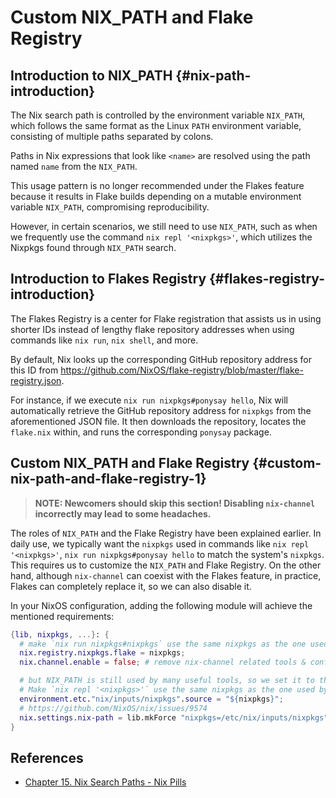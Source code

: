 # Custom NIX_PATH and Flake Registry 

## Introduction to NIX_PATH {#nix-path-introduction}

The Nix search path is controlled by the environment variable `NIX_PATH`, which follows the same format as the Linux `PATH` environment variable, consisting of multiple paths separated by colons.

Paths in Nix expressions that look like `<name>` are resolved using the path named `name` from the `NIX_PATH`.

This usage pattern is no longer recommended under the Flakes feature because it results in Flake builds depending on a mutable environment variable `NIX_PATH`, compromising reproducibility.

However, in certain scenarios, we still need to use `NIX_PATH`, such as when we frequently use the command `nix repl '<nixpkgs>'`, which utilizes the Nixpkgs found through `NIX_PATH` search.

## Introduction to Flakes Registry {#flakes-registry-introduction}

The Flakes Registry is a center for Flake registration that assists us in using shorter IDs instead of lengthy flake repository addresses when using commands like `nix run`, `nix shell`, and more.

By default, Nix looks up the corresponding GitHub repository address for this ID from <https://github.com/NixOS/flake-registry/blob/master/flake-registry.json>.

For instance, if we execute `nix run nixpkgs#ponysay hello`, Nix will automatically retrieve the GitHub repository address for `nixpkgs` from the aforementioned JSON file. It then downloads the repository, locates the `flake.nix` within, and runs the corresponding `ponysay` package.

## Custom NIX_PATH and Flake Registry {#custom-nix-path-and-flake-registry-1}

> **NOTE: Newcomers should skip this section! Disabling `nix-channel` incorrectly may lead to some headaches.**

The roles of `NIX_PATH` and the Flake Registry have been explained earlier.
In daily use, we typically want the `nixpkgs` used in commands like `nix repl '<nixpkgs>'`, `nix run nixpkgs#ponysay hello` to match the system's `nixpkgs`. This requires us to customize the `NIX_PATH` and Flake Registry.
On the other hand, although `nix-channel` can coexist with the Flakes feature, in practice, Flakes can completely replace it, so we can also disable it.

In your NixOS configuration, adding the following module will achieve the mentioned requirements:

```nix
{lib, nixpkgs, ...}: {
  # make `nix run nixpkgs#nixpkgs` use the same nixpkgs as the one used by this flake.
  nix.registry.nixpkgs.flake = nixpkgs;
  nix.channel.enable = false; # remove nix-channel related tools & configs, we use flakes instead.

  # but NIX_PATH is still used by many useful tools, so we set it to the same value as the one used by this flake.
  # Make `nix repl '<nixpkgs>'` use the same nixpkgs as the one used by this flake.
  environment.etc."nix/inputs/nixpkgs".source = "${nixpkgs}";
  # https://github.com/NixOS/nix/issues/9574
  nix.settings.nix-path = lib.mkForce "nixpkgs=/etc/nix/inputs/nixpkgs";
}
```

## References

- [Chapter 15. Nix Search Paths - Nix Pills](https://nixos.org/guides/nix-pills/nix-search-paths.html)
